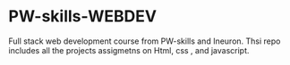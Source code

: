 # PW-skills-WEBDEV
Full stack web development course from PW-skills and Ineuron.
Thsi repo includes all the projects assigmetns on Html, css , and javascript.
